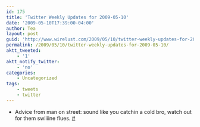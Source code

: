 ```yaml
---
id: 175
title: 'Twitter Weekly Updates for 2009-05-10'
date: '2009-05-10T17:39:00-04:00'
author: Tea
layout: post
guid: 'http://www.wirelust.com/2009/05/10/twitter-weekly-updates-for-2009-05-10/'
permalink: /2009/05/10/twitter-weekly-updates-for-2009-05-10/
aktt_tweeted:
    - '1'
aktt_notify_twitter:
    - 'no'
categories:
    - Uncategorized
tags:
    - tweets
    - twitter
---
```


- Advice from man on street: sound like you catchin a cold bro, watch out for them swiiiine flues. [\#](http://twitter.com/teacurran/statuses/1718624822)